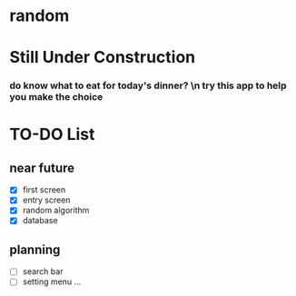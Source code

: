 # random
# Still Under Construction

### do know what to eat for today's dinner? \n try this app to help you make the choice


# TO-DO List
## near future
- [x] first screen
- [x] entry screen
- [x] random algorithm
- [x] database

## planning
- [ ] search bar
- [ ] setting menu
...
